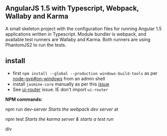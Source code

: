 ## AngularJS 1.5 with Typescript, Webpack, Wallaby and Karma

A small skeleton project with the configuration files for running Angular 1.5
applications written in Typescript. Module bundler is webpack, and available test runners are Wallaby and Karma.
Both runners are using PhantomJS2 to run the tests.

## install

- first `npm install --global --production windows-build-tools` as per [node-gyp#on-windows](https://github.com/nodejs/node-gyp#on-windows) from an admin shell
- install `jasmine-core` manually as per this [issue](https://stackoverflow.com/questions/36218661/unable-to-run-npm-install-successfully-due-to-unmet-peer-dependencies)
- See [ui-router](https://github.com/ngParty/ng-metadata/issues/206) issue. IE don't import `ui-router`

**NPM commands:**

npm run dev-server _Starts the webpack dev server_ at []()

npm test _Starts the karma server & starts a test run_

div 